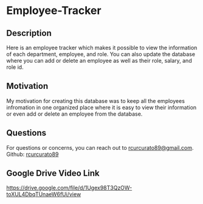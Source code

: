 # Employee-Tracker

## Description

Here is an employee tracker which makes it possible to view the information of each department, employee, and role.
You can also update the database where you can add or delete an employee as well as their role, salary, and role id.

## Motivation

My motivation for creating this database was to keep all the employees infromation in one organized place where it is
easy to view their information or even add or delete an employee from the database.

## Questions

For questions or concerns, you can reach out to rcurcurato89@gmail.com.
Github: [rcurcurato89](https://github.com/rcurcurato89)

## Google Drive Video Link

https://drive.google.com/file/d/1Ugex98T3QzOW-toXUL4DbqTUnaeW6fUi/view